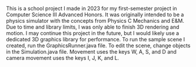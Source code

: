 This is a school project I made in 2023 for my first-semester project in Computer Science III Advanced Honors. 
It was originally intended to be a physics simulator with the concepts from Physics C Mechanics and E&M. Due to time and library limits, I was only able to finish 3D rendering and motion. I may continue this project in the future, but I would likely use a dedicated 3D graphics library for performance. To run the sample scene I created, run the GraphicsRunner.java file. To edit the scene, change objects in the Simulation.java file. Movement uses the keys W, A, S, and D and camera movement uses the keys I, J, K, and L.
